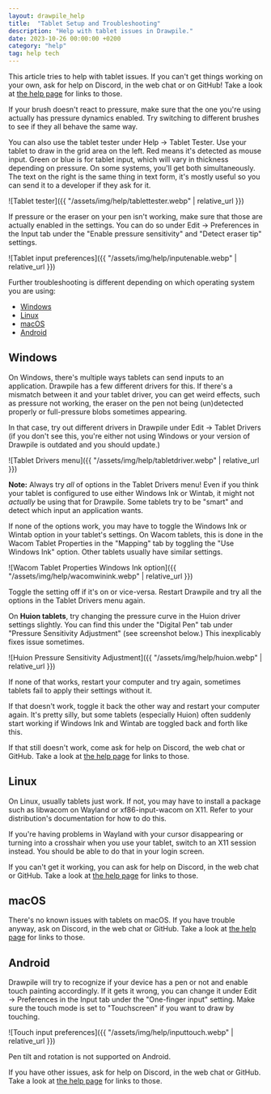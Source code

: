 ```yaml
---
layout: drawpile_help
title:  "Tablet Setup and Troubleshooting"
description: "Help with tablet issues in Drawpile."
date: 2023-10-26 00:00:00 +0200
category: "help"
tag: help tech
---
```


This article tries to help with tablet issues. If you can't get things working on your own, ask for help on Discord, in the web chat or on GitHub! Take a look at [the help page](https://drawpile.net/help/) for links to those.

If your brush doesn't react to pressure, make sure that the one you're using actually has pressure dynamics enabled. Try switching to different brushes to see if they all behave the same way.

You can also use the tablet tester under Help → Tablet Tester. Use your tablet to draw in the grid area on the left. Red means it's detected as mouse input. Green or blue is for tablet input, which will vary in thickness depending on pressure. On some systems, you'll get both simultaneously. The text on the right is the same thing in text form, it's mostly useful so you can send it to a developer if they ask for it.

![Tablet tester]({{ "/assets/img/help/tablettester.webp" | relative_url }})

If pressure or the eraser on your pen isn't working, make sure that those are actually enabled in the settings. You can do so under Edit → Preferences in the Input tab under the "Enable pressure sensitivity" and "Detect eraser tip" settings.

![Tablet input preferences]({{ "/assets/img/help/inputenable.webp" | relative_url }})

Further troubleshooting is different depending on which operating system you are using:

* [Windows](#windows)
* [Linux](#linux)
* [macOS](#macos)
* [Android](#android)

## Windows

On Windows, there's multiple ways tablets can send inputs to an application. Drawpile has a few different drivers for this. If there's a mismatch between it and your tablet driver, you can get weird effects, such as pressure not working, the eraser on the pen not being (un)detected properly or full-pressure blobs sometimes appearing.

In that case, try out different drivers in Drawpile under Edit → Tablet Drivers (if you don't see this, you're either not using Windows or your version of Drawpile is outdated and you should update.)

![Tablet Drivers menu]({{ "/assets/img/help/tabletdriver.webp" | relative_url }})

<div class="notification">
    <strong>Note:</strong> Always try <em>all</em> of options in the Tablet Drivers menu! Even if you think your tablet is configured to use either Windows Ink or Wintab, it might not <em>actually</em> be using that for Drawpile. Some tablets try to be "smart" and detect which input an application wants.
</div>

If none of the options work, you may have to toggle the Windows Ink or Wintab option in your tablet's settings. On Wacom tablets, this is done in the Wacom Tablet Properties in the "Mapping" tab by toggling the "Use Windows Ink" option. Other tablets usually have similar settings.

![Wacom Tablet Properties Windows Ink option]({{ "/assets/img/help/wacomwinink.webp" | relative_url }})

Toggle the setting off if it's on or vice-versa. Restart Drawpile and try all the options in the Tablet Drivers menu again.

On **Huion tablets**, try changing the pressure curve in the Huion driver settings slightly. You can find this under the "Digital Pen" tab under "Pressure Sensitivity Adjustment" (see screenshot below.) This inexplicably fixes issue sometimes.

![Huion Pressure Sensitivity Adjustment]({{ "/assets/img/help/huion.webp" | relative_url }})

If none of that works, restart your computer and try again, sometimes tablets fail to apply their settings without it.

If that doesn't work, toggle it back the other way and restart your computer again. It's pretty silly, but some tablets (especially Huion) often suddenly start working if Windows Ink and Wintab are toggled back and forth like this.

If that still doesn't work, come ask for help on Discord, the web chat or GitHub. Take a look at [the help page](https://drawpile.net/help/) for links to those.

## Linux

On Linux, usually tablets just work. If not, you may have to install a package such as libwacom on Wayland or xf86-input-wacom on X11. Refer to your distribution's documentation for how to do this.

If you're having problems in Wayland with your cursor disappearing or turning into a crosshair when you use your tablet, switch to an X11 session instead. You should be able to do that in your login screen.

If you can't get it working, you can ask for help on Discord, in the web chat or GitHub. Take a look at [the help page](https://drawpile.net/help/) for links to those.

## macOS

There's no known issues with tablets on macOS. If you have trouble anyway, ask on Discord, in the web chat or GitHub. Take a look at [the help page](https://drawpile.net/help/) for links to those.

## Android

Drawpile will try to recognize if your device has a pen or not and enable touch painting accordingly. If it gets it wrong, you can change it under Edit → Preferences in the Input tab under the "One-finger input" setting. Make sure the touch mode is set to "Touchscreen" if you want to draw by touching.

![Touch input preferences]({{ "/assets/img/help/inputtouch.webp" | relative_url }})

Pen tilt and rotation is not supported on Android.

If you have other issues, ask for help on Discord, in the web chat or GitHub. Take a look at [the help page](https://drawpile.net/help/) for links to those.
